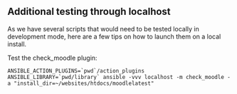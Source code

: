 ## Additional testing through localhost


As we have several scripts that would need to be tested locally in development
mode, here are a few tips on how to launch them on a local install.

Test the check_moodle plugin: 

``
ANSIBLE_ACTION_PLUGINS=`pwd`/action_plugins ANSIBLE_LIBRARY=`pwd/library` ansible -vvv localhost -m check_moodle -a "install_dir=~/websites/htdocs/moodlelatest"
``
